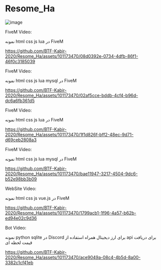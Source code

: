 # Resome_Ha

![image](https://github.com/BTF-Kabir-2020/Resome_Ha/assets/101173470/49ac3678-472b-419a-9713-6c8df78ec52e)


FiveM Video:

نمونه html css js lua در FiveM

https://github.com/BTF-Kabir-2020/Resome_Ha/assets/101173470/08d0392e-0734-4dfb-86f1-46f0c3185039





FiveM Video:

نمونه html css js lua mysql در FiveM

https://github.com/BTF-Kabir-2020/Resome_Ha/assets/101173470/02af5cce-bddb-4cf4-b96d-dc6a6fb361d5





FiveM Video:

نمونه html css js lua در FiveM

https://github.com/BTF-Kabir-2020/Resome_Ha/assets/101173470/1f1d826f-bff2-48ec-9d71-d69ceb2808a3







FiveM Video:

نمونه html css js lua mysql در FiveM

https://github.com/BTF-Kabir-2020/Resome_Ha/assets/101173470/bae11947-3217-4504-9dc6-b52e98bb3b09






WebSite Video:

نمونه html css js vue.js در FiveM

https://github.com/BTF-Kabir-2020/Resome_Ha/assets/101173470/1799acb1-1f96-4a57-b62b-ed94e02c9d36






Bot Video:

نمونه python sqlite در Discord برای ارز دیجیتال همراه استفاده از api برای دریافت قیمت لحظه ای

https://github.com/BTF-Kabir-2020/Resome_Ha/assets/101173470/ace9049a-08c4-4b5d-8a00-3382c1cf41eb







